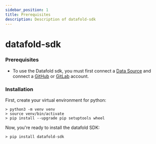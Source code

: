 ```yaml
---
sidebar_position: 1
title: Prerequisites
description: Description of datafold-sdk
---
```

# datafold-sdk
### Prerequisites
- To use the Datafold sdk, you must first connect a [Data Source](integrations/data_warehouses/dw_overview.md) and connect a [GitHub](/integrations/git/github.md) or [GitLab](/integrations/git/gitlab.md) account.

### Installation
First, create your virtual environment for python:
```
> python3 -m venv venv
> source venv/bin/activate
> pip install --upgrade pip setuptools wheel
```
Now, you're ready to install the datafold SDK:
```
> pip install datafold-sdk
```